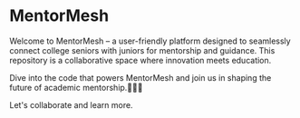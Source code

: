 # MentorMesh
Welcome to MentorMesh – a user-friendly platform designed to seamlessly connect college seniors with juniors for mentorship and guidance. This repository is a collaborative space where innovation meets education. 

Dive into the code that powers MentorMesh and join us in shaping the future of academic mentorship.🤗✨✨

Let's collaborate and learn more.
